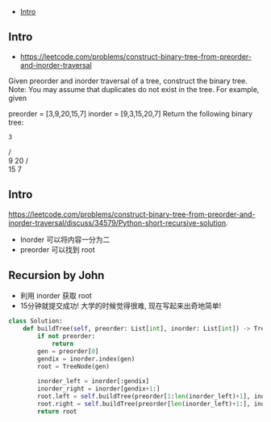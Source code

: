 - [Intro](#intro)

## Intro

- https://leetcode.com/problems/construct-binary-tree-from-preorder-and-inorder-traversal

Given preorder and inorder traversal of a tree, construct the binary tree.
Note:
You may assume that duplicates do not exist in the tree.
For example, given

preorder = [3,9,20,15,7]
inorder = [9,3,15,20,7]
Return the following binary tree:

    3
   / \
  9  20
    /  \
   15   7









## Intro




https://leetcode.com/problems/construct-binary-tree-from-preorder-and-inorder-traversal/discuss/34579/Python-short-recursive-solution.

- Inorder 可以将内容一分为二
- preorder 可以找到 root



## Recursion by John

- 利用 inorder 获取 root
- 15分钟就提交成功! 大学的时候觉得很难, 现在写起来出奇地简单!


```py
class Solution:
    def buildTree(self, preorder: List[int], inorder: List[int]) -> TreeNode:
        if not preorder:
            return
        gen = preorder[0]
        gendix = inorder.index(gen)
        root = TreeNode(gen)
        
        inorder_left = inorder[:gendix]
        inorder_right = inorder[gendix+1:]
        root.left = self.buildTree(preorder[1:len(inorder_left)+1], inorder_left)
        root.right = self.buildTree(preorder[len(inorder_left)+1:], inorder_right)
        return root
```
















